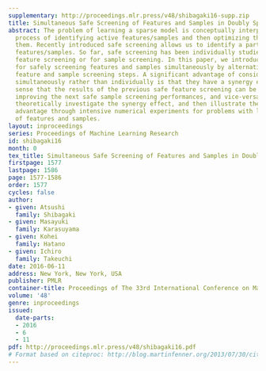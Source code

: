 ```yaml
---
supplementary: http://proceedings.mlr.press/v48/shibagaki16-supp.zip
title: Simultaneous Safe Screening of Features and Samples in Doubly Sparse Modeling
abstract: The problem of learning a sparse model is conceptually interpreted as the
  process of identifying active features/samples and then optimizing the model over
  them. Recently introduced safe screening allows us to identify a part of non-active
  features/samples. So far, safe screening has been individually studied either for
  feature screening or for sample screening. In this paper, we introduce a new approach
  for safely screening features and samples simultaneously by alternatively iterating
  feature and sample screening steps. A significant advantage of considering them
  simultaneously rather than individually is that they have a synergy effect in the
  sense that the results of the previous safe feature screening can be exploited for
  improving the next safe sample screening performances, and vice-versa. We first
  theoretically investigate the synergy effect, and then illustrate the practical
  advantage through intensive numerical experiments for problems with large numbers
  of features and samples.
layout: inproceedings
series: Proceedings of Machine Learning Research
id: shibagaki16
month: 0
tex_title: Simultaneous Safe Screening of Features and Samples in Doubly Sparse Modeling
firstpage: 1577
lastpage: 1586
page: 1577-1586
order: 1577
cycles: false
author:
- given: Atsushi
  family: Shibagaki
- given: Masayuki
  family: Karasuyama
- given: Kohei
  family: Hatano
- given: Ichiro
  family: Takeuchi
date: 2016-06-11
address: New York, New York, USA
publisher: PMLR
container-title: Proceedings of The 33rd International Conference on Machine Learning
volume: '48'
genre: inproceedings
issued:
  date-parts:
  - 2016
  - 6
  - 11
pdf: http://proceedings.mlr.press/v48/shibagaki16.pdf
# Format based on citeproc: http://blog.martinfenner.org/2013/07/30/citeproc-yaml-for-bibliographies/
---
```


